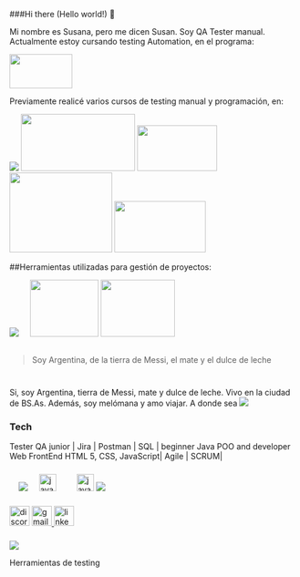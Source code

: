 ###Hi there (Hello world!) 👋

Mi nombre es Susana, pero me dicen Susan. 
Soy QA Tester manual.
Actualmente estoy cursando testing Automation, en el programa:

<img src="https://inscripcionesagencia.bue.edu.ar/codoacodo/img/graficos/cacmas.png" width="110" height="60"/>

Previamente realicé varios cursos de testing manual y programación, en:

<img src="https://cdn.filestackcontent.com/no_metadata/output=format:webp/resize=w:180,h:128,fit:max/quality=value:70/compress/cache=expiry:max/OBSxoqZaTQetNCbgZJLT"/>
<img src="https://buscalaweb.com.ar/wp-content/uploads/2023/07/Opiniones-sobre-Educacionit-1024x538.jpeg"<img src="image.png" width="200" height="100"/>
<img src="https://www.entrenossocialinfo.com/wp-content/uploads/2023/01/Argentinap2.png"<img src="image.png" width="140" height="80">
<img src="https://alaya-capital.com/wp-content/uploads/2022/04/Copia-de-Egg-Imagotipo-PNG-200x200.png"<img src="image.png" width="180" height="140">
<img src="https://www.afele.org/ccsimg/dcs/img_tools/2023-07-20/59e0bc90-1172-4bab-8d1c-32839abe9e64.webp"<img src="image.png" width="160" height="90"/>

##Herramientas utilizadas para gestión de proyectos:

<img src="https://github.com/Susana-Sandoval/Susana-Sandoval/assets/131830576/b80cd21f-968c-47d5-86fa-a6dbdd8576ea.png"/>
  <img width="12" />
<img src="https://camo.githubusercontent.com/1edc3763f9e81832893ec65311796dab13dc397ca08bc7dd3fed9f2655ab0d50/68747470733a2f2f7777772e616d6269656e742d69742e6e65742f77702d636f6e74656e742f75706c6f6164732f323032322f30342f4c6f676f2d4a6972612d323030783137352d322e706e672e77656270"<img src="image.png" width="120" height="100"> <img src="https://i.pcmag.com/imagery/reviews/04C2m2ye5UfXyb5x5WWIsZ4-19.fit_scale.size_1028x578.v1625759628.png"<img src="image.png" width="130" height="100">







##


>  Soy Argentina, de la tierra de Messi, el mate y el dulce de leche






#



<div/>

Si, soy Argentina, tierra de Messi, mate y dulce de leche. 
Vivo en la ciudad de BS.As.
Además,  soy melómana y amo viajar. A donde sea 
<img src="https://media.ahora.com.ar/p/54f8c8b839bec8d267a4a94c09f68e3c/adjuntos/224/imagenes/001/201/0001201016/790x0/smart/messi-mate.jpg"/>

### Tech
Tester QA junior | Jira | Postman | SQL | beginner Java POO and developer Web FrontEnd HTML 5, CSS, JavaScript| Agile | SCRUM|
<div>



</div>

###

<div align="left"/>  
  <img width="12"/> 
<img src="https://github.com/Susana-Sandoval/Susana-Sandoval/assets/131830576/b80cd21f-968c-47d5-86fa-a6dbdd8576ea.png"/>
  <img width="12" />
  <img src="https://cdn.jsdelivr.net/gh/devicons/devicon/icons/java/java-original.svg" height="30" alt="java logo"  />
  <img width="12" />
  <img width="12" />
  <img src="https://cdn.jsdelivr.net/gh/devicons/devicon/icons/javascript/javascript-original.svg" height="30" alt="javascript logo"  />
  <img src="https://camo.githubusercontent.com/444253087e0f63d6892fc1969e1a95183bc53573074e61aa67fb1e712fdd2c1b/68747470733a2f2f6d6d732e627573696e657373776972652e636f6d2f6d656469612f32303233303332323030353237342f656e2f3736313635302f322f706f73746d616e2d6c6f676f2d766572742d323031382e6a7067"/>

</div>

###

<div align="left">

  </a>
  <img src="https://img.shields.io/static/v1?message=Discord&logo=discord&label=&color=7289DA&logoColor=white&labelColor=&style=for-the-badge" height="35" alt="discord logo"  />
  <a href="ssusana.sandoval@gmail.com" target="_blank">
    <img src="https://img.shields.io/static/v1?message=Gmail&logo=gmail&label=&color=D14836&logoColor=white&labelColor=&style=for-the-badge" height="35" alt="gmail logo"  />
  </a>
  <a href="https://www.linkedin.com/in/mariasusanasandoval/" target="_blank">
    <img src="https://img.shields.io/static/v1?message=LinkedIn&logo=linkedin&label=&color=0077B5&logoColor=white&labelColor=&style=for-the-badge" height="35" alt="linkedin logo"  />
  </a> 
  </a>
</div>

###

<img src="https://www.ambient-it.net/wp-content/uploads/2022/04/Logo-Jira-200x175-2.png.webp"> 


  Herramientas de testing
  
  
  
</div>

